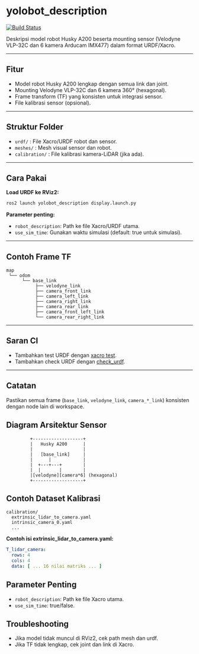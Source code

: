 # yolobot_description

[![Build Status](https://github.com/yourusername/yolobot/actions/workflows/ci.yml/badge.svg)](https://github.com/yourusername/yolobot/actions)

Deskripsi model robot Husky A200 beserta mounting sensor (Velodyne VLP-32C dan 6 kamera Arducam IMX477) dalam format URDF/Xacro.

---

## Fitur
- Model robot Husky A200 lengkap dengan semua link dan joint.
- Mounting Velodyne VLP-32C dan 6 kamera 360° (hexagonal).
- Frame transform (TF) yang konsisten untuk integrasi sensor.
- File kalibrasi sensor (opsional).

---

## Struktur Folder
- `urdf/` : File Xacro/URDF robot dan sensor.
- `meshes/` : Mesh visual sensor dan robot.
- `calibration/` : File kalibrasi kamera-LiDAR (jika ada).

---

## Cara Pakai

**Load URDF ke RViz2:**
```sh
ros2 launch yolobot_description display.launch.py
```

**Parameter penting:**
- `robot_description`: Path ke file Xacro/URDF utama.
- `use_sim_time`: Gunakan waktu simulasi (default: true untuk simulasi).

---

## Contoh Frame TF
```
map
 └── odom
      └── base_link
           ├── velodyne_link
           ├── camera_front_link
           ├── camera_left_link
           ├── camera_right_link
           ├── camera_rear_link
           ├── camera_front_left_link
           └── camera_rear_right_link
```

---

## Saran CI
- Tambahkan test URDF dengan [xacro test](http://wiki.ros.org/xacro#Testing).
- Tambahkan check URDF dengan [check_urdf](http://wiki.ros.org/check_urdf).

---

## Catatan
Pastikan semua frame (`base_link`, `velodyne_link`, `camera_*_link`) konsisten dengan node lain di workspace.

## Diagram Arsitektur Sensor

```
         +-------------------+
         |   Husky A200      |
         |                   |
         |   [base_link]     |
         |      |            |
         |  +---+---+        |
         |  |       |        |
         |[velodyne][camera*6] (hexagonal)
         +-------------------+
```

## Contoh Dataset Kalibrasi

```
calibration/
  extrinsic_lidar_to_camera.yaml
  intrinsic_camera_0.yaml
  ...
```

**Contoh isi extrinsic_lidar_to_camera.yaml:**
```yaml
T_lidar_camera:
  rows: 4
  cols: 4
  data: [ ... 16 nilai matriks ... ]
```

## Parameter Penting

- `robot_description`: Path ke file Xacro utama.
- `use_sim_time`: true/false.

## Troubleshooting

- Jika model tidak muncul di RViz2, cek path mesh dan urdf.
- Jika TF tidak lengkap, cek joint dan link di Xacro.